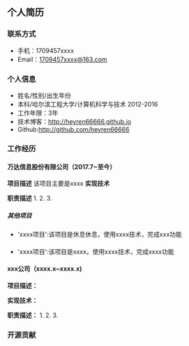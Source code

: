 ## 个人简历
### 联系方式
- 手机：1709457xxxx
- Email：1709457xxxx@163.com

### 个人信息
 - 姓名/性别/出生年份
 - 本科/哈尔滨工程大学/计算机科学与技术 2012-2016
 - 工作年限：3年
 - 技术博客：http://heyren66666.github.io
 - Github:http://github.com/heyren66666
 
 ### 工作经历
 #### 万达信息股份有限公司（2017.7~至今）
 **项目描述**
 该项目主要是xxxx
 **实现技术**
 
 **职责描述**
 1.
 2.
 3.
 
 
 ##### 其他项目
 - 'xxxx项目':该项目是休息休息，使用xxxx技术，完成xxx功能
 
 ####
 - 'xxxx项目':该项目是xxxx，使用xxxx技术，完成xxxx功能
 
 #### xxx公司（xxxx.x~xxxx.x)
 **项目描述：**
 
 **实现技术：**
 
 **职责描述：**
 1.
 2.
 3.
 
 ### 开源贡献


